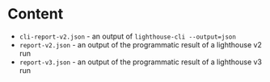 # Content

* `cli-report-v2.json` - an output of `lighthouse-cli --output=json`
* `report-v2.json` - an output of the programmatic result of a lighthouse v2 run
* `report-v3.json` - an output of the programmatic result of a lighthouse v3 run